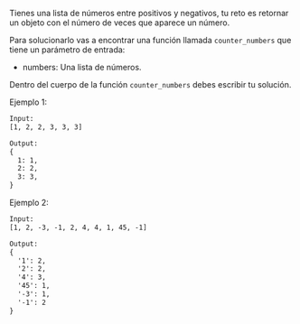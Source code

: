 Tienes una lista de números entre positivos y negativos, tu reto es retornar un objeto con el número de veces que aparece un número.

Para solucionarlo vas a encontrar una función llamada `counter_numbers` que tiene un parámetro de entrada:

- numbers: Una lista de números.

Dentro del cuerpo de la función `counter_numbers` debes escribir tu solución.

Ejemplo 1:

```txt
Input:
[1, 2, 2, 3, 3, 3]

Output:
{
  1: 1,
  2: 2,
  3: 3,
}
```

Ejemplo 2:

```txt
Input:
[1, 2, -3, -1, 2, 4, 4, 1, 45, -1]

Output:
{
  '1': 2,
  '2': 2,
  '4': 3,
  '45': 1,
  '-3': 1,
  '-1': 2
}
```
